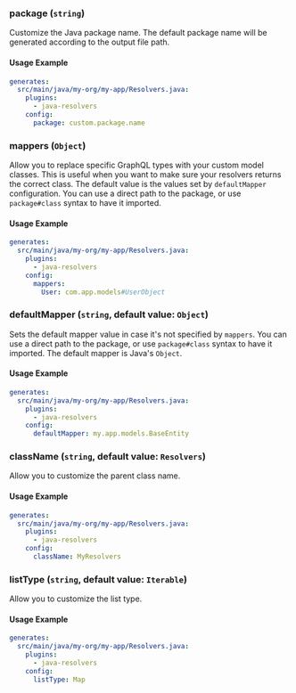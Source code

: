 
### package (`string`)

Customize the Java package name. The default package name will be generated according to the output file path.


#### Usage Example

```yml
generates:
  src/main/java/my-org/my-app/Resolvers.java:
    plugins:
      - java-resolvers
    config:
      package: custom.package.name
```

### mappers (`Object`)

Allow you to replace specific GraphQL types with your custom model classes. This is useful when you want to make sure your resolvers returns the correct class. The default value is the values set by `defaultMapper` configuration. You can use a direct path to the package, or use `package#class` syntax to have it imported.


#### Usage Example

```yml
generates:
  src/main/java/my-org/my-app/Resolvers.java:
    plugins:
      - java-resolvers
    config:
      mappers:
        User: com.app.models#UserObject
```

### defaultMapper (`string`, default value: `Object`)

Sets the default mapper value in case it's not specified by `mappers`. You can use a direct path to the package, or use `package#class` syntax to have it imported. The default mapper is Java's `Object`.


#### Usage Example

```yml
generates:
  src/main/java/my-org/my-app/Resolvers.java:
    plugins:
      - java-resolvers
    config:
      defaultMapper: my.app.models.BaseEntity
```

### className (`string`, default value: `Resolvers`)

Allow you to customize the parent class name.


#### Usage Example

```yml
generates:
  src/main/java/my-org/my-app/Resolvers.java:
    plugins:
      - java-resolvers
    config:
      className: MyResolvers
```

### listType (`string`, default value: `Iterable`)

Allow you to customize the list type.


#### Usage Example

```yml
generates:
  src/main/java/my-org/my-app/Resolvers.java:
    plugins:
      - java-resolvers
    config:
      listType: Map
```